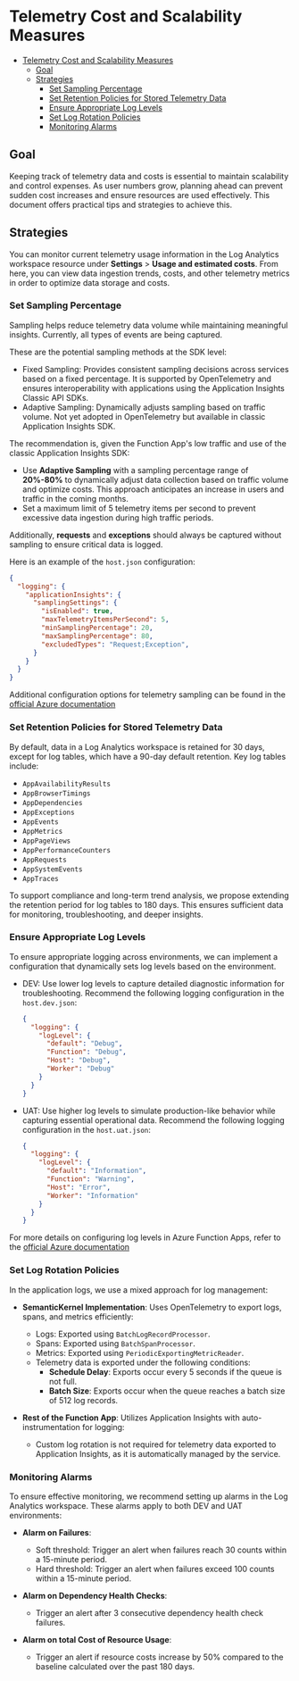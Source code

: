 # Telemetry Cost and Scalability Measures

- [Telemetry Cost and Scalability Measures](#telemetry-cost-and-scalability-measures)
  - [Goal](#goal)
  - [Strategies](#strategies)
    - [Set Sampling Percentage](#set-sampling-percentage)
    - [Set Retention Policies for Stored Telemetry Data](#set-retention-policies-for-stored-telemetry-data)
    - [Ensure Appropriate Log Levels](#ensure-appropriate-log-levels)
    - [Set Log Rotation Policies](#set-log-rotation-policies)
    - [Monitoring Alarms](#monitoring-alarms)

## Goal

Keeping track of telemetry data and costs is essential to maintain scalability and control expenses. As user numbers grow, planning ahead can prevent sudden cost increases and ensure resources are used effectively. This document offers practical tips and strategies to achieve this.

## Strategies

You can monitor current telemetry usage information in the Log Analytics workspace resource under **Settings** > **Usage and estimated costs**. From here, you can view data ingestion trends, costs, and other telemetry metrics in order to optimize data storage and costs.

### Set Sampling Percentage

Sampling helps reduce telemetry data volume while maintaining meaningful insights. Currently, all types of events are being captured.

These are the potential sampling methods at the SDK level:

- Fixed Sampling: Provides consistent sampling decisions across services based on a fixed percentage. It is supported by OpenTelemetry and ensures interoperability with applications using the Application Insights Classic API SDKs.
- Adaptive Sampling: Dynamically adjusts sampling based on traffic volume. Not yet adopted in OpenTelemetry but available in classic Application Insights SDK.

The recommendation is, given the Function App's low traffic and use of the classic Application Insights SDK:

- Use **Adaptive Sampling** with a sampling percentage range of **20%-80%** to dynamically adjust data collection based on traffic volume and optimize costs. This approach anticipates an increase in users and traffic in the coming months.
- Set a maximum limit of 5 telemetry items per second to prevent excessive data ingestion during high traffic periods.

Additionally, **requests** and **exceptions** should always be captured without sampling to ensure critical data is logged.

Here is an example of the `host.json` configuration:

```json
{
  "logging": {
    "applicationInsights": {
      "samplingSettings": {
        "isEnabled": true,
        "maxTelemetryItemsPerSecond": 5,
        "minSamplingPercentage": 20,
        "maxSamplingPercentage": 80,
        "excludedTypes": "Request;Exception",
      }
    }
  }
}
```

Additional configuration options for telemetry sampling can be found in the [official Azure documentation](https://learn.microsoft.com/en-us/previous-versions/azure/azure-monitor/app/sampling-classic-api)

### Set Retention Policies for Stored Telemetry Data

By default, data in a Log Analytics workspace is retained for 30 days, except for log tables, which have a 90-day default retention. Key log tables include:

- `AppAvailabilityResults`
- `AppBrowserTimings`
- `AppDependencies`
- `AppExceptions`
- `AppEvents`
- `AppMetrics`
- `AppPageViews`
- `AppPerformanceCounters`
- `AppRequests`
- `AppSystemEvents`
- `AppTraces`

To support compliance and long-term trend analysis, we propose extending the retention period for log tables to 180 days. This ensures sufficient data for monitoring, troubleshooting, and deeper insights.

### Ensure Appropriate Log Levels

To ensure appropriate logging across environments, we can implement a configuration  that dynamically sets log levels based on the environment.

- DEV: Use lower log levels to capture detailed diagnostic information for troubleshooting. Recommend the following logging configuration in the `host.dev.json`:

    ```json
    {
      "logging": {
        "logLevel": {
          "default": "Debug",
          "Function": "Debug",
          "Host": "Debug",
          "Worker": "Debug"
        }
      }
    }
    ```

- UAT: Use higher log levels to simulate production-like behavior while capturing essential operational data. Recommend the following logging configuration in the `host.uat.json`:

    ```json
    {
      "logging": {
        "logLevel": {
          "default": "Information",
          "Function": "Warning",
          "Host": "Error",
          "Worker": "Information"
        }
      }
    }
    ```

For more details on configuring log levels in Azure Function Apps, refer to the [official Azure documentation](https://learn.microsoft.com/en-us/azure/azure-functions/configure-monitoring?tabs=v2#configure-log-levels)

### Set Log Rotation Policies

In the application logs, we use a mixed approach for log management:

- **SemanticKernel Implementation**: Uses OpenTelemetry to export logs, spans, and metrics efficiently:
  - Logs: Exported using `BatchLogRecordProcessor`.
  - Spans: Exported using `BatchSpanProcessor`.
  - Metrics: Exported using `PeriodicExportingMetricReader`.
  - Telemetry data is exported under the following conditions:
    - **Schedule Delay**: Exports occur every 5 seconds if the queue is not full.
    - **Batch Size**: Exports occur when the queue reaches a batch size of 512 log records.

- **Rest of the Function App**: Utilizes  Application Insights with auto-instrumentation for logging:
  - Custom log rotation is not required for telemetry data exported to Application Insights, as it is automatically managed by the service.

### Monitoring Alarms

To ensure effective monitoring, we recommend setting up alarms in the Log Analytics workspace. These alarms apply to both DEV and UAT environments:

- **Alarm on Failures**:

  - Soft threshold: Trigger an alert when failures reach 30 counts within a 15-minute period.
  - Hard threshold: Trigger an alert when failures exceed 100 counts within a 15-minute period.

- **Alarm on Dependency Health Checks**:
  - Trigger an alert after 3 consecutive dependency health check failures.

- **Alarm on total Cost of Resource Usage**:
  - Trigger an alert if resource costs increase by 50% compared to the baseline calculated over the past 180 days.
